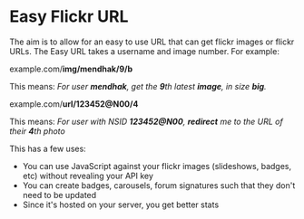 Easy Flickr URL
===============

The aim is to allow for an easy to use URL that can get flickr images or flickr URLs.  The Easy URL takes a username and image number.  For example:

example.com/**img/mendhak/9/b**

This means: _For user **mendhak**, get the **9**th latest **image**, in size **big**._

example.com/**url/123452@N00/4**

This means:  _For user with NSID **123452@N00**, **redirect** me to the URL of their **4**th photo_


This has a few uses:

*  You can use JavaScript against your flickr images (slideshows, badges, etc) without revealing your API key
*  You can create badges, carousels, forum signatures such that they don't need to be updated
*  Since it's hosted on your server, you get better stats


